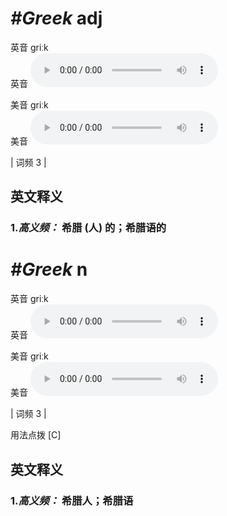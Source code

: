 # ***\#Greek*** adj
英音 ɡriːk  
英音
<audio src="./media/Greek-b.aac" controls="controls"></audio>

美音 ɡriːk  
美音
<audio src="./media/Greek.aac" controls="controls"></audio>



| 词频 3 |  

英文释义
---
### 1.*高义频：* **希腊 (人) 的；希腊语的**  


# ***\#Greek*** n
英音 ɡriːk  
英音
<audio src="./media/Greek-b.aac" controls="controls"></audio>

美音 ɡriːk  
美音
<audio src="./media/Greek.aac" controls="controls"></audio>



| 词频 3 |  

用法点拨  [C]

英文释义
---
### 1.*高义频：* **希腊人；希腊语**  


